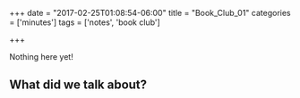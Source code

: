 +++
date = "2017-02-25T01:08:54-06:00"
title = "Book_Club_01"
categories = ['minutes']
tags = ['notes', 'book club']

+++

Nothing here yet!

What did we talk about?
---
